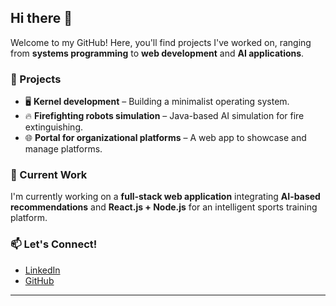 ## Hi there 👋  

Welcome to my GitHub! Here, you'll find projects I've worked on, ranging from **systems programming** to **web development** and **AI applications**.  

### 🔧 Projects  
- 🖥 **Kernel development** – Building a minimalist operating system.  
- 🔥 **Firefighting robots simulation** – Java-based AI simulation for fire extinguishing.  
- 🌐 **Portal for organizational platforms** – A web app to showcase and manage platforms.  

### 🚀 Current Work  
I'm currently working on a **full-stack web application** integrating **AI-based recommendations** and **React.js + Node.js** for an intelligent sports training platform.  

### 📫 Let's Connect!  
- [LinkedIn](https://www.linkedin.com/in/alaajee/)  
- [GitHub](https://github.com/alaajee)  

---
